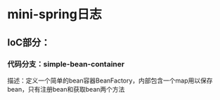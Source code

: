 # mini-spring日志

## IoC部分：

### 代码分支：simple-bean-container

描述：定义一个简单的bean容器BeanFactory，内部包含一个map用以保存bean，只有注册bean和获取bean两个方法

